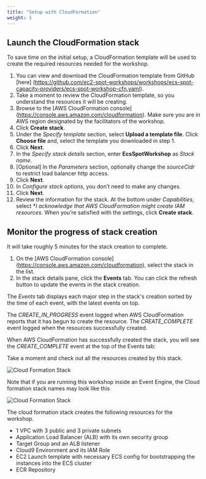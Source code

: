 ```yaml
---
title: "Setup with CloudFormation"
weight: 5
---
```


Launch the CloudFormation stack 
---

To save time on the initial setup, a CloudFormation template will be used to create the required resources needed for the workshop.
 
1. You can view and download the CloudFormation template from GitHub [here] (https://github.com/ec2-spot-workshops/workshops/ecs-spot-capacity-providers/ecs-spot-workshop-cfn.yaml).
2. Take a moment to review the CloudFormation template, so you understand the resources it will be creating.
3. Browse to the [AWS CloudFormation console] (https://console.aws.amazon.com/cloudformation). Make sure you are in AWS region designated by the facilitators of the workshop.
4. Click **Create stack**.
5. Under the *Specify template* section, select **Upload a template file**. Click **Choose file** and, select the template you downloaded in step 1.
6. Click **Next**.
7. In the *Specify stack details* section, enter **EcsSpotWorkshop** as *Stack name*.
8. [Optional] In the *Parameters* section, optionally change the *sourceCidr* to restrict load balancer http access.
9. Click **Next**.
10. In *Configure stack options*, you don’t need to make any changes.
11. Click **Next**.
12. Review the information for the stack. At the bottom under *Capabilities*, select **I acknowledge that AWS CloudFormation might create IAM resources*. When you’re satisfied with the settings, click **Create stack**.

Monitor the progress of stack creation 
---

It will take roughly 5 minutes for the stack creation to complete.

1. On the [AWS CloudFormation console] (https://console.aws.amazon.com/cloudformation), select the stack in the list.
2. In the stack details pane, click the **Events** tab. You can click the refresh button to update the events in the stack creation.

The *Events* tab displays each major step in the stack's creation sorted by the time of each event, with the latest events on top.

The *CREATE_IN_PROGRESS* event logged when AWS CloudFormation reports that it has begun to create the resource. The *CREATE_COMPLETE* event logged when the resources successfully created.

When AWS CloudFormation has successfully created the stack, you will see the *CREATE_COMPLETE* event at the top of the Events tab:

Take a moment and check out all the resources created by this stack.

![Cloud Formation Stack](/images/ecs-spot-capacity-providers/ecs_cfn_stack.png) 

Note that if you are running this workshop inside an Event Engine, the Cloud formation stack names may look like this 

![Cloud Formation Stack](/images/ecs-spot-capacity-providers/CFN_stacks.png) 


The cloud formation stack creates the following resources for the workshop.


* 1 VPC with 3 public and 3 private subnets
* Application Load Balancer (ALB) with its own security group
* Target Group and an ALB listener
* Cloud9 Environment and its IAM Role
* EC2 Launch template with necessary ECS config for bootstrapping the instances into the ECS cluster
* ECR Repository